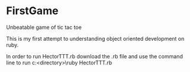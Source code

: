 FirstGame
=========

Unbeatable game of tic tac toe

This is my first attempt to understanding object oriented development on ruby.

In order to run HectorTTT.rb download the .rb file and use the command line to run c:\<directory>\ruby HectorTTT.rb

